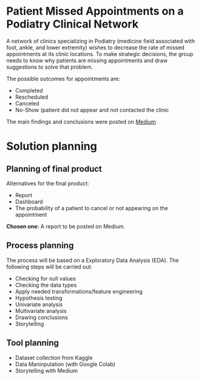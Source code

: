 # Patient Missed Appointments on a Podiatry Clinical Network

A network of clinics specializing in Podiatry (medicine field associated with foot, ankle, and lower extremity) wishes to decrease the rate of missed appointments at its clinic locations. To make strategic decisions, the group needs to know why patients are missing appointments and draw suggestions to solve that problem. 

The possible outcomes for appointments are:

- Completed
- Rescheduled
- Canceled
- No-Show (patient did not appear and not contacted the clinic

The main findings and conclusions were posted on [Medium](https://medium.com/@vo.freelancer5/exploring-patient-appointments-on-a-podiatry-clinical-network-62beef32f752)

# Solution planning

## Planning of final product

Alternatives for the final product:
- Report
- Dashboard
- The probability of a patient to cancel or not appearing on the appointment

**Chosen one:** A report to be posted on Medium.

## Process planning

The process will be based on a Exploratory Data Analysis (EDA). The following steps will be carried
out:

- Checking for null values
- Checking the data types
- Apply needed transformations/feature engineering
- Hypothesis testing
- Univariate analysis
- Multivariate analysis
- Drawing conclusions
- Storytelling

## Tool planning

- Dataset collection from Kaggle
- Data Maninpulation (with Google Colab)
- Storytelling with Medium

